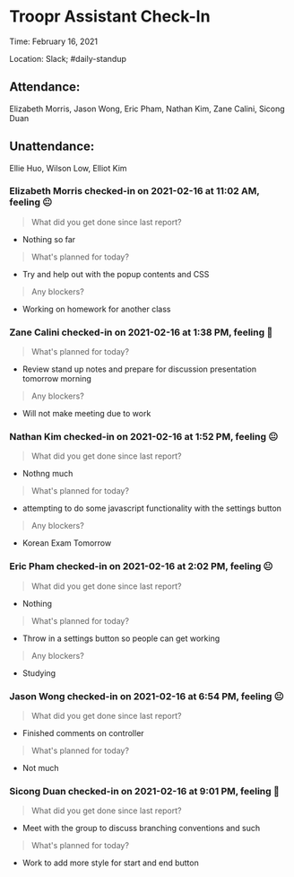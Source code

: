 # Troopr Assistant Check-In
Time: February 16, 2021

Location: Slack; #daily-standup

## Attendance:

Elizabeth Morris, Jason Wong, Eric Pham, Nathan Kim, Zane Calini, Sicong Duan

## Unattendance:
Ellie Huo, Wilson Low, Elliot Kim

### Elizabeth Morris checked-in on  2021-02-16 at 11:02 AM, feeling :neutral_face:
> What did you get done since last report?
- Nothing so far
> What's planned for today?
- Try and help out with the popup contents and CSS
> Any blockers?
- Working on homework for another class


### Zane Calini checked-in on  2021-02-16 at 1:38 PM, feeling :hot_face:
> What's planned for today?
- Review stand up notes and prepare for discussion presentation tomorrow morning
> Any blockers?
- Will not make meeting due to work

### Nathan Kim checked-in on  2021-02-16 at 1:52 PM, feeling :neutral_face:
> What did you get done since last report?
- Nothng much
> What's planned for today?
- attempting to do some javascript functionality with the settings button
> Any blockers?
- Korean Exam Tomorrow

### Eric Pham checked-in on  2021-02-16 at 2:02 PM, feeling :neutral_face:
> What did you get done since last report?
- Nothing
> What's planned for today?
- Throw in a settings button so people can get working
> Any blockers?
- Studying

### Jason Wong checked-in on  2021-02-16 at 6:54 PM, feeling :neutral_face:
> What did you get done since last report?
- Finished comments on controller
> What's planned for today?
- Not much

### Sicong Duan checked-in on  2021-02-16 at 9:01 PM, feeling :slightly_smiling_face:
> What did you get done since last report?
- Meet with the group to discuss branching conventions and such
> What's planned for today?
- Work to add more style for start and end button
